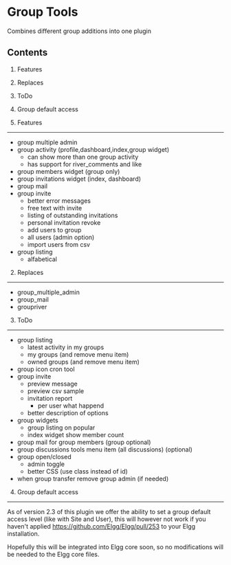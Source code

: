 Group Tools
===========
Combines different group additions into one plugin

Contents
--------
1. Features
2. Replaces
3. ToDo
4. Group default access

1. Features
-----------
- group multiple admin
- group activity (profile,dashboard,index,group widget)
	- can show more than one group activity
	- has support for river_comments and like
- group members widget (group only)
- group invitations widget (index, dashboard)
- group mail
- group invite
	- better error messages
	- free text with invite
	- listing of outstanding invitations
	- personal invitation revoke
	- add users to group
	- all users (admin option)
	- import users from csv
- group listing
	- alfabetical
	
2. Replaces
-----------
- group_multiple_admin
- group_mail
- groupriver

3. ToDo
-------
- group listing
	- latest activity in my groups
	- my groups (and remove menu item)
	- owned groups (and remove menu item)
- group icon cron tool 
- group invite
	- preview message
	- preview csv sample
	- invitation report
		- per user what happend
	- better description of options
- group widgets
	- group listing on popular
	- index widget show member count
- group mail for group members (group optional)
- group discussions tools menu item (all discussions) (optional)
- group open/closed
	- admin toggle
	- better CSS (use class instead of id)
- when group transfer remove group admin (if needed)

4. Group default access
-----------------------
As of version 2.3 of this plugin we offer the ability to set a group default access level (like with Site and User), 
this will however not work if you haven't applied https://github.com/Elgg/Elgg/pull/253 to your Elgg installation.

Hopefully this will be integrated into Elgg core soon, so no modifications will be needed to the Elgg core files.